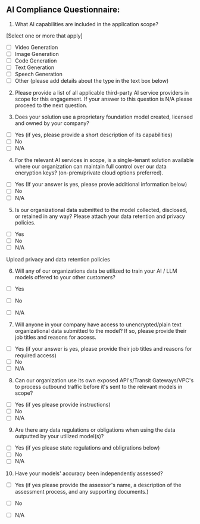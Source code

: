 ## AI Compliance Questionnaire: 

1. What AI capabilities are included in the application scope?

[Select one or more that apply] 
- [ ] Video Generation
- [ ] Image Generation
- [ ] Code Generation
- [ ] Text Generation
- [ ] Speech Generation
- [ ] Other (please add details about the type in the text box below)

2. Please provide a list of all applicable third-party AI service providers in scope for this engagement. If your answer to this question is N/A please proceed to the next question. 

3. Does your solution use a proprietary foundation model created, licensed and owned by your company?

- [ ] Yes (if yes, please provide a short description of its capabilities) 
- [ ] No
- [ ] N/A

4. For the relevant AI services in scope, is a single-tenant solution available where our organization can maintain full control over our data encryption keys? (on-prem/private cloud options preferred). 

- [ ] Yes (If your answer is yes, please provie additional information below)
- [ ] No
- [ ] N/A

5. Is our organizational data submitted to the model collected, disclosed, or retained in any way? Please attach your data retention and privacy policies. 

- [ ] Yes 
- [ ] No
- [ ] N/A

Upload privacy and data retention policies

6. Will any of our organizations data be utilized to train your AI / LLM models offered to your other customers?

- [ ] Yes 
- [ ] No
- [ ] N/A


7. Will anyone in your company have access to unencrypted/plain text organizational data submitted to the model? If so, please provide their job titles and reasons for access.

- [ ] Yes (if your answer is yes, please provide their job titles and reasons for required access) 
- [ ] No
- [ ] N/A

8. Can our organization use its own exposed API's/Transit Gateways/VPC's to process outbound traffic before it's sent to the relevant models in scope?

- [ ] Yes (if yes please provide instructions) 
- [ ] No
- [ ] N/A

9. Are there any data regulations or obligations when using the data outputted by your utilized model(s)?

- [ ] Yes (if yes please state regulations and obligrations below) 
- [ ] No
- [ ] N/A

10. Have your models' accuracy been independently assessed? 

- [ ] Yes (if yes please provide the assessor's name, a description of the assessment process, and any supporting documents.) 
- [ ] No
- [ ] N/A



